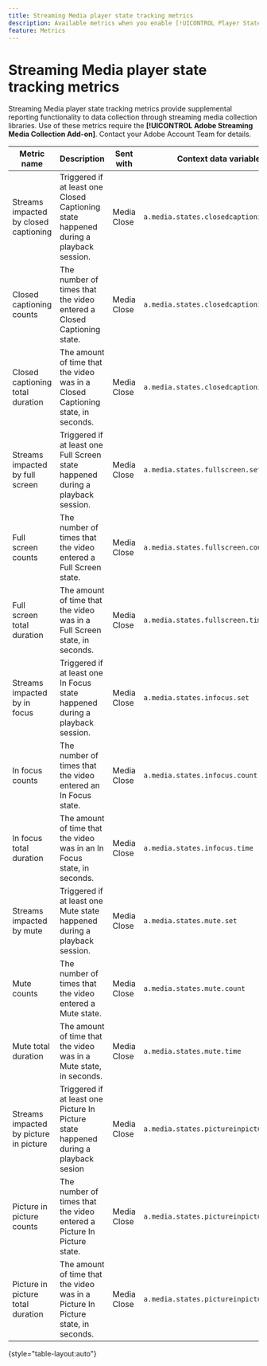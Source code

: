 ```yaml
---
title: Streaming Media player state tracking metrics
description: Available metrics when you enable [!UICONTROL Player State Tracking] for a report suite.
feature: Metrics
---
```

# Streaming Media player state tracking metrics

Streaming Media player state tracking metrics provide supplemental reporting functionality to data collection through streaming media collection libraries. Use of these metrics require the **[!UICONTROL Adobe Streaming Media Collection Add-on]**. Contact your Adobe Account Team for details.

| Metric name | Description | Sent with | Context data variable |
| --- | --- | --- | --- |
| Streams impacted by closed captioning | Triggered if at least one Closed Captioning state happened during a playback session. | Media Close | `a.media.states.closedcaptioning.set` |
| Closed captioning counts | The number of times that the video entered a Closed Captioning state. | Media Close | `a.media.states.closedcaptioning.count` |
| Closed captioning total duration | The amount of time that the video was in a Closed Captioning state, in seconds. | Media Close | `a.media.states.closedcaptioning.time` |
| Streams impacted by full screen | Triggered if at least one Full Screen state happened during a playback session. | Media Close | `a.media.states.fullscreen.set` |
| Full screen counts | The number of times that the video entered a Full Screen state. | Media Close | `a.media.states.fullscreen.count` |
| Full screen total duration | The amount of time that the video was in a Full Screen state, in seconds. | Media Close | `a.media.states.fullscreen.time` |
| Streams impacted by in focus | Triggered if at least one In Focus state happened during a playback session. | Media Close | `a.media.states.infocus.set` |
| In focus counts | The number of times that the video entered an In Focus state. | Media Close | `a.media.states.infocus.count` |
| In focus total duration | The amount of time that the video was in an In Focus state, in seconds. | Media Close | `a.media.states.infocus.time` |
| Streams impacted by mute | Triggered if at least one Mute state happened during a playback session. | Media Close | `a.media.states.mute.set` |
| Mute counts | The number of times that the video entered a Mute state. | Media Close | `a.media.states.mute.count` |
| Mute total duration | The amount of time that the video was in a Mute state, in seconds. | Media Close | `a.media.states.mute.time` |
| Streams impacted by picture in picture | Triggered if at least one Picture In Picture state happened during a playback sesion | Media Close | `a.media.states.pictureinpicture.set` |
| Picture in picture counts | The number of times that the video entered a Picture In Picture state. | Media Close | `a.media.states.pictureinpicture.count` |
| Picture in picture total duration | The amount of time that the video was in a Picture In Picture state, in seconds. | Media Close | `a.media.states.pictureinpicture.time` |

{style="table-layout:auto"}
